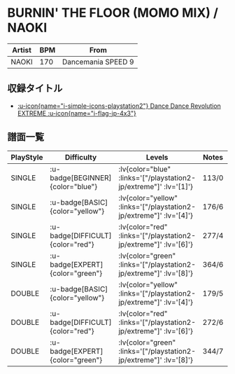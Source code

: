 # BURNIN' THE FLOOR (MOMO MIX) / NAOKI

|Artist|BPM|From|
|------|---|----|
|NAOKI|170|Dancemania SPEED 9|

## 収録タイトル

- [ :u-icon{name="i-simple-icons-playstation2"} Dance Dance Revolution EXTREME :u-icon{name="i-flag-jp-4x3"} ](/playstation2-jp/extreme)

## 譜面一覧

|PlayStyle|Difficulty|Levels|Notes|Movie|
|---------|----------|------|-----|-----|
|SINGLE| :u-badge[BEGINNER]{color="blue"} | :lv{color="blue" :links='["/playstation2-jp/extreme"]' :lv='[1]'} |113/0||
|SINGLE| :u-badge[BASIC]{color="yellow"} | :lv{color="yellow" :links='["/playstation2-jp/extreme"]' :lv='[4]'} |176/6||
|SINGLE| :u-badge[DIFFICULT]{color="red"} | :lv{color="red" :links='["/playstation2-jp/extreme"]' :lv='[6]'} |277/4||
|SINGLE| :u-badge[EXPERT]{color="green"} | :lv{color="green" :links='["/playstation2-jp/extreme"]' :lv='[8]'} |364/6||
|DOUBLE| :u-badge[BASIC]{color="yellow"} | :lv{color="yellow" :links='["/playstation2-jp/extreme"]' :lv='[4]'} |179/5||
|DOUBLE| :u-badge[DIFFICULT]{color="red"} | :lv{color="red" :links='["/playstation2-jp/extreme"]' :lv='[6]'} |272/6||
|DOUBLE| :u-badge[EXPERT]{color="green"} | :lv{color="green" :links='["/playstation2-jp/extreme"]' :lv='[8]'} |344/7||
